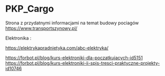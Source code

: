 # PKP_Cargo

Strona z przydatnymi informacjami na temat budowy pociagów
https://www.transportszynowy.pl/

Elektronika :

https://elektrykapradnietyka.com/abc-elektryka/

https://forbot.pl/blog/kurs-elektroniki-dla-poczatkujacych-id5151
https://forbot.pl/blog/kurs-elektroniki-ii-spis-tresci-praktyczne-projekty-id10746

